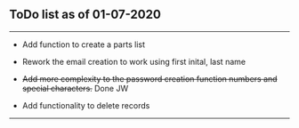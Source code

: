 ## ToDo list as of 01-07-2020 ##
---
* Add function to create a parts list

* Rework the email creation to work using first inital, last name 

* ~~Add more complexity to the password creation function numbers and special characters.~~ Done JW

* Add functionality to delete records

---
